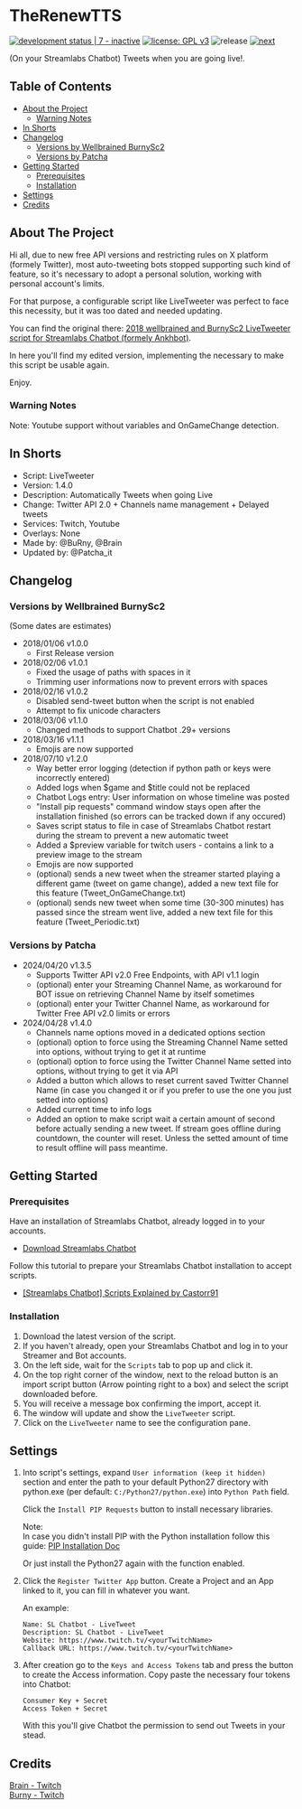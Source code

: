 # TheRenewTTS

[![development status | 7 - inactive](https://img.shields.io/badge/development_status-7_--_inactive-orange)](https://pypi.org/classifiers/)
[![license: GPL v3](https://img.shields.io/badge/license-GPLv3-blue.svg)](https://www.gnu.org/licenses/gpl-3.0)
![release](https://img.shields.io/github/v/release/PatchaIT/LiveTweeter)
[![next](https://img.shields.io/badge/next-v1.4.1-orange)](https://github.com/PatchaIT/LiveTweeter/tree/LiveTweeter_v1.4.1)
<!--[![code style: pep-0008](https://img.shields.io/badge/code_style-pep--0008-FFF8FF)](https://peps.python.org/pep-0008/)-->

(On your Streamlabs Chatbot) Tweets when you are going live!.

## Table of Contents

* [About the Project](#about-the-project)
  * [Warning Notes](#warning-notes)
* [In Shorts](#in-shorts)
* [Changelog](#changelog)
  * [Versions by Wellbrained BurnySc2](#versions-by-wellbrained-burnysc2)
  * [Versions by Patcha](#versions-by-patcha)
* [Getting Started](#getting-started)
  * [Prerequisites](#prerequisites)
  * [Installation](#installation)
* [Settings](#settings)
* [Credits](#credits)

## About The Project

Hi all,
  due to new free API versions and restricting rules on X platform
  (formely Twitter), most auto-tweeting bots stopped supporting such kind of
  feature, so it's necessary to adopt a personal solution, working with
  personal account's limits.

For that purpose, a configurable script like LiveTweeter was perfect to face
  this necessity, but it was too dated and needed updating.

You can find the original there:
  [2018 wellbrained and BurnySc2 LiveTweeter script for Streamlabs Chatbot
    (formely Ankhbot)](https://github.com/BurnySc2/Ankhbot-Scripts-DevBranch/tree/master/LiveTweeter).

In here you'll find my edited version, implementing the necessary to make
  this script be usable again.

Enjoy.

### Warning Notes

Note:
  Youtube support without variables and OnGameChange detection.

## In Shorts

* Script: LiveTweeter
* Version: 1.4.0
* Description: Automatically Tweets when going Live
* Change: Twitter API 2.0 + Channels name management + Delayed tweets
* Services: Twitch, Youtube
* Overlays: None
* Made by: @BuRny, @Brain
* Updated by: @Patcha_it

## Changelog

### Versions by Wellbrained BurnySc2

(Some dates are estimates)

* 2018/01/06 v1.0.0
  * First Release version
* 2018/02/06 v1.0.1
  * Fixed the usage of paths with spaces in it  
  * Trimming user informations now to prevent errors with spaces
* 2018/02/16 v1.0.2
  * Disabled send-tweet button when the script is not enabled
  * Attempt to fix unicode characters
* 2018/03/06 v1.1.0
  * Changed methods to support Chatbot .29+ versions
* 2018/03/16 v1.1.1
  * Emojis are now supported
* 2018/07/10 v1.2.0
  * Way better error logging (detection if python path or keys were incorrectly entered)
  * Added logs when $game and $title could not be replaced
  * Chatbot Logs entry: User information on whose timeline was posted
  * "Install pip requests" command window stays open after the installation
      finished (so errors can be tracked down if any occured)
  * Saves script status to file in case of Streamlabs Chatbot restart during
      the stream to prevent a new automatic tweet
  * Added a $preview variable for twitch users - contains a link to a preview
      image to the stream
  * Emojis are now supported
  * (optional) sends a new tweet when the streamer started playing a different
      game (tweet on game change), added a new text file for this feature
      (Tweet_OnGameChange.txt)
  * (optional) sends new tweet when some time (30-300 minutes) has passed
      since the stream went live, added a new text file for this feature
      (Tweet_Periodic.txt)

### Versions by Patcha

* 2024/04/20 v1.3.5
  * Supports Twitter API v2.0 Free Endpoints, with API v1.1 login
  * (optional) enter your Streaming Channel Name, as workaround for BOT issue on retrieving Channel Name by itself sometimes
  * (optional) enter your Twitter Channel Name, as workaround for Twitter Free API v2.0 limits or errors
* 2024/04/28 v1.4.0
  * Channels name options moved in a dedicated options section
  * (optional) option to force using the Streaming Channel Name setted into
      options, without trying to get it at runtime
  * (optional) option to force using the Twitter Channel Name setted into
      options, without trying to get it via API
  * Added a button which allows to reset current saved Twitter Channel Name
    (in case you changed it or if you prefer to use the one you just
      setted into options)
  * Added current time to info logs
  * Added an option to make script wait a certain amount of second before
      actually sending a new tweet.
    If stream goes offline during countdown, the counter will reset.
      Unless the setted amount of time to result offline will pass meantime.

## Getting Started

### Prerequisites

Have an installation of Streamlabs Chatbot, already logged in to your accounts.

* [Download Streamlabs Chatbot](https://streamlabs.com/desktop-chatbot)

Follow this tutorial to prepare your Streamlabs Chatbot installation to accept scripts.

* [[Streamlabs Chatbot] Scripts Explained by Castorr91](https://www.youtube.com/watch?v=l3FBpY-0880)

### Installation

1. Download the latest version of the script.
2. If you haven't already, open your Streamlabs Chatbot and log in to your
  Streamer and Bot accounts.
3. On the left side, wait for the `Scripts` tab to pop up and click it.
4. On the top right corner of the window, next to the reload button is an
  import script button (Arrow pointing right to a box) and select the script
  downloaded before.
5. You will receive a message box confirming the import, accept it.
6. The window will update and show the `LiveTweeter` script.
7. Click on the `LiveTweeter` name to see the configuration pane.

## Settings

1. Into script's settings, expand `User information (keep it hidden)`
      section and enter the path to your default Python27 directory
      with python.exe (per default: `C:/Python27/python.exe`)
      into `Python Path` field.

    Click the `Install PIP Requests` button to install necessary libraries.

    Note:  
      In case you didn't install PIP with the Python installation
        follow this guide:
        [PIP Installation Doc](https://pip.pypa.io/en/stable/installation/)

      Or just install the Python27 again with the function enabled.

2. Click the `Register Twitter App` button.
    Create a Project and an App linked to it, you can fill in whatever
      you want.

    An example:

      `Name: SL Chatbot - LiveTweet`  
      `Description: SL Chatbot - LiveTweet`  
      `Website: https://www.twitch.tv/<yourTwitchName>`  
      `Callback URL: https://www.twitch.tv/<yourTwitchName>`

3. After creation go to the `Keys and Access Tokens` tab and press the button
      to create the Access information.
    Copy paste the necessary four tokens into Chatbot:

    `Consumer Key + Secret`  
    `Access Token + Secret`

    With this you'll give Chatbot the permission to send out Tweets
      in your stead.

## Credits

[Brain - Twitch](www.twitch.tv/wellbrained)  
[Burny - Twitch](www.twitch.tv/burnysc2)

